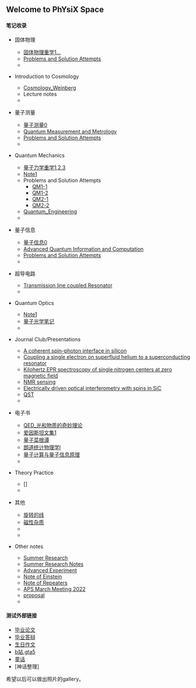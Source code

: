 ## Welcome to PhYsiX Space

#### 笔记收录

* 固体物理
  * [固体物理重学1...](https://physix2020.github.io/blogplace/files/固体物理重学1.pdf)
  * [Problems and Solution Attempts](https://physix2020.github.io/blogplace/files/SolidState.pdf)
  * 



* Introduction to Cosmology
  * [Cosmology_Weinberg](https://physix2020.github.io/blogplace/files/Steven_Weinberg_Cosmology.pdf)
  * Lecture notes
  * 



* 量子测量
  * [量子测量0](https://physix2020.github.io/blogplace/pages/量子测量_笔记_禁止.html)
  * [Quantum Measurement and Metrology](https://physix2020.github.io/blogplace/files/Quantum_Measurement_and_Metrology.pdf)
  * [Problems and Solution Attempts](https://physix2020.github.io/blogplace/files/量子测量.pdf)
  * 
  

* Quantum Mechanics
  * [量子力学重学1](https://physix2020.github.io/blogplace/files/量子力学重学1.pdf),[2](https://physix2020.github.io/blogplace/files/量子力学重学2.pdf),[3](https://physix2020.github.io/blogplace/files/量子力学重学3.pdf)
  * [Note1](https://physix2020.github.io/blogplace/files/Note1.pdf)
  * Problems and Solution Attempts
    * [QM1-1](https://physix2020.github.io/blogplace/files/QM1-1.pdf)
    * [QM1-2](https://physix2020.github.io/blogplace/files/QM1-2.pdf)
    * [QM2-1](https://physix2020.github.io/blogplace/files/QM2-1.pdf)
    * [QM2-2](https://physix2020.github.io/blogplace/files/QM2-2.pdf)
  * [Quantum_Engineering](https://physix2020.github.io/blogplace/files/Quantum_Engineering.pdf)
  * 

  
* 量子信息
  * [量子信息0](https://physix2020.github.io/blogplace/files/quantum.pdf)
  * [Advanced Quantum Information and Computation](https://physix2020.github.io/blogplace/files/Advanced_Quantum_Information_and_Computation.pdf) 
  * [Problems and Solution Attempts](https://physix2020.github.io/blogplace/files/QI_solution.pdf)
  * 
  

* 超导电路
  * [Transmission line coupled Resonator](https://physix2020.github.io/blogplace/files/Derivation_of_TL_coupled_Resonator.pdf)
  * 


* Quantum Optics
  * [Note1](https://physix2020.github.io/blogplace/files/Quantum_Optics.pdf)
  * [量子光学笔记](https://physix2020.github.io/blogplace/files/QO基础巩固1.pdf)
  * 

* Journal Club/Presentations
  * [A coherent spin–photon interface in silicon](https://physix2020.github.io/blogplace/files/A_coherent_spin–photon_interface_in_silicon.pdf)
  * [Coupling a single electron on superfluid helium to a superconducting resonator](https://physix2020.github.io/blogplace/files/Coupling_a_single_electron_on_superfluid_helium_to_a_superconducting_resonator.pdf)
  * [Kilohertz EPR spectroscopy of single nitrogen centers at zero magnetic field](https://physix2020.github.io/blogplace/files/Kilohertz_electron_paramagnetic_resonance_spectroscopy_of_single_nitrogen_centers_at_zero_magnetic_field.pdf)
  * [NMR sensing](https://physix2020.github.io/blogplace/files/NMR_sensing.pdf)
  * [Electrically driven optical interferometry with spins in SiC](https://physix2020.github.io/blogplace/files/Electrically_driven_optical_interferometry_with_spins_in_silicon_carbide.pdf)
  * [QST](https://physix2020.github.io/blogplace/files/QST.pdf)
  * 


* 电子书
  * [QED_光和物质的奇妙理论](https://physix2020.github.io/blogplace/files/QED_光和物质的奇妙理论.pdf)
  * [爱因斯坦文集1](https://physix2020.github.io/blogplace/files/爱因斯坦文集第一卷.pdf)
  * [量子菜根谭](https://physix2020.github.io/blogplace/files/量子菜根谭_量子理论专题分析.pdf)
  * [朗道统计物理学I](https://physix2020.github.io/blogplace/files/朗道统计物理学I.pdf)
  * [量子计算与量子信息原理](https://physix2020.github.io/blogplace/files/量子计算与量子信息原理.pdf)
  * 

* Theory Practice
  * []
  * 

* 其他
  * [旋转的线](https://physix2020.github.io/blogplace/pages/旋转的线.html)
  * [磁性杂质](https://physix2020.github.io/blogplace/pages/磁性杂质.html)
  * 
  * 

  
* Other notes
  * [Summer Research](https://physix2020.github.io/blogplace/files/Summer_Research_Summary.pdf)
  * [Summer Research Notes](https://physix2020.github.io/blogplace/files/Summer_Research_Notes.pdf) 
  * [Advanced Experiment](https://physix2020.github.io/blogplace/files/四级实验.pdf)
  * [Note of Einstein](https://physix2020.github.io/blogplace/files/Note_of_A.EINSTEIN.pdf)
  * [Note of Repeaters](https://physix2020.github.io/blogplace/files/Note_of_Repeaters.pdf)
  * [APS March Meeting 2022](https://physix2020.github.io/blogplace/pages/APS_March_Meeting_2022.html)
  * [proposal](https://physix2020.github.io/blogplace/files/proposal.pdf)
  * 


#### 测试外部链接
* [毕业论文](https://physix2020.github.io/blogplace/files/微波阻抗显微镜的搭建及改进.pdf)
* [毕业答辩](https://physix2020.github.io/blogplace/files/毕业答辩.pdf)
* [生日作文](https://zine.la/@%E8%8B%B9%E6%9E%9C%E6%A0%91%E4%B8%8A%E7%9A%84%E7%81%AF/articles/)
* [b站](https://space.bilibili.com/22728820/),[gta5](https://www.youtube.com/playlist?list=PLGr3RmTaPgKAZp_Zw1IUgurokkFr26HN6)
* [童话](https://physix2020.github.io/archives/)
* [神话整理]

希望以后可以做出照片的gallery。
